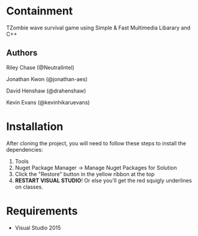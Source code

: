 # Containment

TZombie wave survival game using Simple & Fast Multimedia Libarary and C++

## Authors

Riley Chase (@NeutralIntel)

Jonathan Kwon (@jonathan-aes)

David Henshaw (@drahenshaw)

Kevin Evans (@kevinhikaruevans)


# Installation

After cloning the project, you will need to follow these steps to install the dependencies:

1. Tools
2. Nuget Package Manager -> Manage Nuget Packages for Solution 
3. Click the "Restore" button in the yellow ribbon at the top
4. **RESTART VISUAL STUDIO**! Or else you'll get the red squigly underlines on classes.

# Requirements

* Visual Studio 2015

